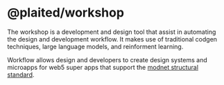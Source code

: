 # @plaited/workshop


The workshop is a development and design tool that assist in automating the design and development workflow. It makes use of traditional codgen techniques, large language models, and reinforment learning.

Workflow allows design and developers to create design systems and microapps for web5 super apps that support the [modnet structural standard](context/articles/modnet-design-standards.md).